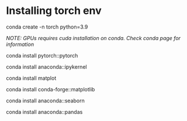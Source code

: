 # Installing torch env


conda create -n torch python=3.9

*NOTE:  GPUs requires cuda installation on conda. Check conda page for information* 

conda install pytorch::pytorch

conda install anaconda::ipykernel

conda install matplot

conda install conda-forge::matplotlib

conda install anaconda::seaborn

conda install anaconda::pandas
